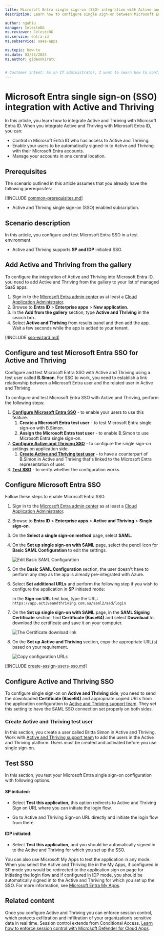 ```yaml
---
title: Microsoft Entra single sign-on (SSO) integration with Active and Thriving
description: Learn how to configure single sign-on between Microsoft Entra ID and Active and Thriving.

author: nguhiu
manager: CelesteDG
ms.reviewer: CelesteDG
ms.service: entra-id
ms.subservice: saas-apps

ms.topic: how-to
ms.date: 03/25/2025
ms.author: gideonkiratu


# Customer intent: As an IT administrator, I want to learn how to configure single sign-on between Microsoft Entra ID and Active and Thriving so that I can control who has access to Active and Thriving, enable automatic sign-in with Microsoft Entra accounts, and manage my accounts in one central location.
---
```


# Microsoft Entra single sign-on (SSO) integration with Active and Thriving

In this article,  you learn how to integrate Active and Thriving with Microsoft Entra ID. When you integrate Active and Thriving with Microsoft Entra ID, you can:

* Control in Microsoft Entra ID who has access to Active and Thriving.
* Enable your users to be automatically signed-in to Active and Thriving with their Microsoft Entra accounts.
* Manage your accounts in one central location.

## Prerequisites

The scenario outlined in this article assumes that you already have the following prerequisites:

[!INCLUDE [common-prerequisites.md](~/identity/saas-apps/includes/common-prerequisites.md)]
* Active and Thriving single sign-on (SSO) enabled subscription.

## Scenario description

In this article,  you configure and test Microsoft Entra SSO in a test environment.

* Active and Thriving supports **SP and IDP** initiated SSO.

## Add Active and Thriving from the gallery

To configure the integration of Active and Thriving into Microsoft Entra ID, you need to add Active and Thriving from the gallery to your list of managed SaaS apps.

1. Sign in to the [Microsoft Entra admin center](https://entra.microsoft.com) as at least a [Cloud Application Administrator](~/identity/role-based-access-control/permissions-reference.md#cloud-application-administrator).
1. Browse to **Entra ID** > **Enterprise apps** > **New application**.
1. In the **Add from the gallery** section, type **Active and Thriving** in the search box.
1. Select **Active and Thriving** from results panel and then add the app. Wait a few seconds while the app is added to your tenant.

 [!INCLUDE [sso-wizard.md](~/identity/saas-apps/includes/sso-wizard.md)]

<a name='configure-and-test-azure-ad-sso-for-active-and-thriving'></a>

## Configure and test Microsoft Entra SSO for Active and Thriving

Configure and test Microsoft Entra SSO with Active and Thriving using a test user called **B.Simon**. For SSO to work, you need to establish a link relationship between a Microsoft Entra user and the related user in Active and Thriving.

To configure and test Microsoft Entra SSO with Active and Thriving, perform the following steps:

1. **[Configure Microsoft Entra SSO](#configure-azure-ad-sso)** - to enable your users to use this feature.
    1. **Create a Microsoft Entra test user** - to test Microsoft Entra single sign-on with B.Simon.
    1. **Assign the Microsoft Entra test user** - to enable B.Simon to use Microsoft Entra single sign-on.
1. **[Configure Active and Thriving SSO](#configure-active-and-thriving-sso)** - to configure the single sign-on settings on application side.
    1. **[Create Active and Thriving test user](#create-active-and-thriving-test-user)** - to have a counterpart of B.Simon in Active and Thriving that's linked to the Microsoft Entra representation of user.
1. **[Test SSO](#test-sso)** - to verify whether the configuration works.

<a name='configure-azure-ad-sso'></a>

## Configure Microsoft Entra SSO

Follow these steps to enable Microsoft Entra SSO.

1. Sign in to the [Microsoft Entra admin center](https://entra.microsoft.com) as at least a [Cloud Application Administrator](~/identity/role-based-access-control/permissions-reference.md#cloud-application-administrator).
1. Browse to **Entra ID** > **Enterprise apps** > **Active and Thriving** > **Single sign-on**.
1. On the **Select a single sign-on method** page, select **SAML**.
1. On the **Set up single sign-on with SAML** page, select the pencil icon for **Basic SAML Configuration** to edit the settings.

   ![Edit Basic SAML Configuration](common/edit-urls.png)

1. On the **Basic SAML Configuration** section, the user doesn't have to perform any step as the app is already pre-integrated with Azure.

1. Select **Set additional URLs** and perform the following step if you wish to configure the application in **SP** initiated mode:

    In the **Sign-on URL** text box, type the URL:
    `https://app.activeandthriving.com.au/saml2/aad/login`

1. On the **Set up single sign-on with SAML** page, in the **SAML Signing Certificate** section,  find **Certificate (Base64)** and select **Download** to download the certificate and save it on your computer.

	![The Certificate download link](common/certificatebase64.png)

1. On the **Set up Active and Thriving** section, copy the appropriate URL(s) based on your requirement.

	![Copy configuration URLs](common/copy-configuration-urls.png)

<a name='create-an-azure-ad-test-user'></a>

[!INCLUDE [create-assign-users-sso.md](~/identity/saas-apps/includes/create-assign-users-sso.md)]

## Configure Active and Thriving SSO

To configure single sign-on on **Active and Thriving** side, you need to send the downloaded **Certificate (Base64)** and appropriate copied URLs from the application configuration to [Active and Thriving support team](mailto:support@activeandthriving.com.au). They set this setting to have the SAML SSO connection set properly on both sides.

### Create Active and Thriving test user

In this section, you create a user called Britta Simon in Active and Thriving. Work with [Active and Thriving support team](mailto:support@activeandthriving.com.au) to add the users in the Active and Thriving platform. Users must be created and activated before you use single sign-on.

## Test SSO 

In this section, you test your Microsoft Entra single sign-on configuration with following options. 

#### SP initiated:

* Select **Test this application**, this option redirects to Active and Thriving Sign on URL where you can initiate the login flow.  

* Go to Active and Thriving Sign-on URL directly and initiate the login flow from there.

#### IDP initiated:

* Select **Test this application**, and you should be automatically signed in to the Active and Thriving for which you set up the SSO. 

You can also use Microsoft My Apps to test the application in any mode. When you select the Active and Thriving tile in the My Apps, if configured in SP mode you would be redirected to the application sign on page for initiating the login flow and if configured in IDP mode, you should be automatically signed in to the Active and Thriving for which you set up the SSO. For more information, see [Microsoft Entra My Apps](/azure/active-directory/manage-apps/end-user-experiences#azure-ad-my-apps).

## Related content

Once you configure Active and Thriving you can enforce session control, which protects exfiltration and infiltration of your organization’s sensitive data in real time. Session control extends from Conditional Access. [Learn how to enforce session control with Microsoft Defender for Cloud Apps](/cloud-app-security/proxy-deployment-aad).
